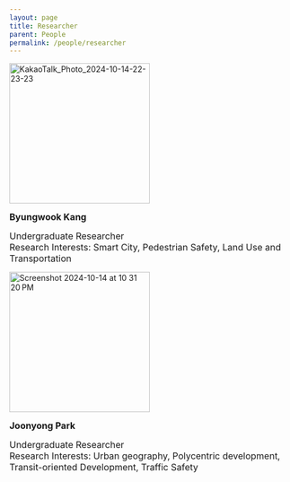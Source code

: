 ```yaml
---
layout: page
title: Researcher
parent: People
permalink: /people/researcher
---
```




<img src="https://github.com/user-attachments/assets/42220c42-1b36-4431-9979-79a1abc05f51" alt="KakaoTalk_Photo_2024-10-14-22-23-23" style="width: 250px; height: auto;"/>

<span style="font-size: 16px;">**Byungwook Kang**</span>

<span style="font-size: 16px;">Undergraduate Researcher</span>  
<span style="font-size: 16px;">Research Interests: Smart City, Pedestrian Safety, Land Use and Transportation</span>




<img src="https://github.com/user-attachments/assets/78a5f210-8385-4d77-b80c-e43ee918c04c" alt="Screenshot 2024-10-14 at 10 31 20 PM" style="width: 250px; height: auto;"/>

<span style="font-size: 16px;">**Joonyong Park**</span>

<span style="font-size: 16px;">Undergraduate Researcher</span>  
<span style="font-size: 16px;">Research Interests: Urban geography, Polycentric development, Transit-oriented Development, Traffic Safety</span>
